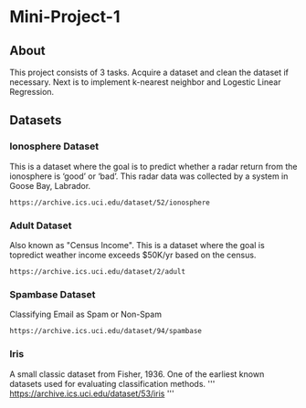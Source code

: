 # Mini-Project-1

## About 
This project consists of 3 tasks. Acquire a dataset and clean the dataset if necessary. Next is to implement k-nearest neighbor and Logestic Linear Regression.

## Datasets
### Ionosphere Dataset
This is a dataset where the goal is to predict whether a radar return from the ionosphere is ‘good’ or ‘bad’. This radar data was collected by a system in Goose Bay, Labrador.

```
https://archive.ics.uci.edu/dataset/52/ionosphere
```

### Adult Dataset
Also known as "Census Income". This is a dataset where the goal is topredict weather income exceeds $50K/yr based on the census.
```
https://archive.ics.uci.edu/dataset/2/adult
```

### Spambase Dataset
Classifying Email as Spam or Non-Spam
```
https://archive.ics.uci.edu/dataset/94/spambase
```

### Iris
A small classic dataset from Fisher, 1936. One of the earliest known datasets used for evaluating classification methods.
'''
https://archive.ics.uci.edu/dataset/53/iris
'''